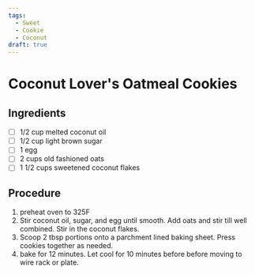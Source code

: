 ```yaml
---
tags: 
  - Sweet
  - Cookie
  - Coconut
draft: true
---
```


# Coconut Lover's Oatmeal Cookies

## Ingredients

- [ ] 1/2 cup melted coconut oil
- [ ] 1/2 cup light brown sugar
- [ ] 1 egg
- [ ] 2 cups old fashioned oats
- [ ] 1 1/2 cups sweetened coconut flakes

## Procedure

1. preheat oven to 325F
1. Stir coconut oil, sugar, and egg until smooth. Add oats and stir till well combined. Stir in the coconut flakes.
1. Scoop 2 tbsp portions onto a parchment lined baking sheet. Press cookies together as needed.
1. bake for 12 minutes. Let cool for 10 minutes before before moving to wire rack or plate.